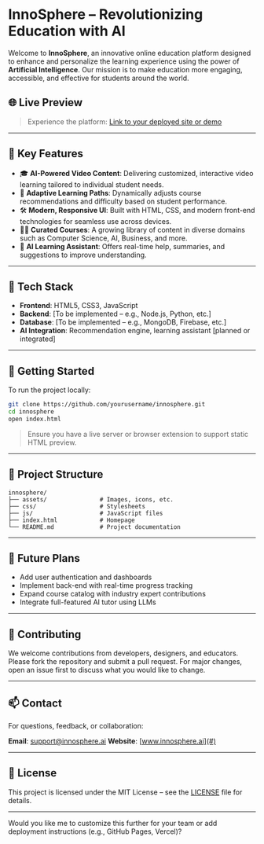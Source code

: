 # InnoSphere – Revolutionizing Education with AI

Welcome to **InnoSphere**, an innovative online education platform designed to enhance and personalize the learning experience using the power of **Artificial Intelligence**. Our mission is to make education more engaging, accessible, and effective for students around the world.

## 🌐 Live Preview

> Experience the platform: [Link to your deployed site or demo](#)

---

## 📌 Key Features

* 🎓 **AI-Powered Video Content**: Delivering customized, interactive video learning tailored to individual student needs.
* 🧠 **Adaptive Learning Paths**: Dynamically adjusts course recommendations and difficulty based on student performance.
* 🛠️ **Modern, Responsive UI**: Built with HTML, CSS, and modern front-end technologies for seamless use across devices.
* 🧑‍🏫 **Curated Courses**: A growing library of content in diverse domains such as Computer Science, AI, Business, and more.
* 🤖 **AI Learning Assistant**: Offers real-time help, summaries, and suggestions to improve understanding.

---

## 🧰 Tech Stack

* **Frontend**: HTML5, CSS3, JavaScript
* **Backend**: \[To be implemented – e.g., Node.js, Python, etc.]
* **Database**: \[To be implemented – e.g., MongoDB, Firebase, etc.]
* **AI Integration**: Recommendation engine, learning assistant \[planned or integrated]

---

## 🚀 Getting Started

To run the project locally:

```bash
git clone https://github.com/yourusername/innosphere.git
cd innosphere
open index.html
```

> Ensure you have a live server or browser extension to support static HTML preview.

---

## 📁 Project Structure

```
innosphere/
├── assets/               # Images, icons, etc.
├── css/                  # Stylesheets
├── js/                   # JavaScript files
├── index.html            # Homepage
└── README.md             # Project documentation
```

---

## 📌 Future Plans

* Add user authentication and dashboards
* Implement back-end with real-time progress tracking
* Expand course catalog with industry expert contributions
* Integrate full-featured AI tutor using LLMs

---

## 🤝 Contributing

We welcome contributions from developers, designers, and educators. Please fork the repository and submit a pull request. For major changes, open an issue first to discuss what you would like to change.

---

## 📫 Contact

For questions, feedback, or collaboration:

**Email**: [support@innosphere.ai](mailto:support@innosphere.ai)
**Website**: [www.innosphere.ai](#)

---

## 📜 License

This project is licensed under the MIT License – see the [LICENSE](LICENSE) file for details.

---

Would you like me to customize this further for your team or add deployment instructions (e.g., GitHub Pages, Vercel)?
